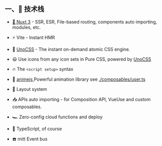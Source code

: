 
## 一、📒 技术栈
- [💚 Nuxt 3](https://nuxt.com/) - SSR, ESR, File-based routing, components auto importing, modules, etc.

- ⚡️ Vite - Instant HMR

- 🎨 [UnoCSS](https://github.com/antfu/unocss) - The instant on-demand atomic CSS engine.

- 😃 Use icons from any icon sets in Pure CSS, powered by [UnoCSS](https://github.com/antfu/unocss)

- 🔥 The `<script setup>` syntax

- 🍍 [animejs](https://animejs.com/),Powerful animation library see [./composables/user.ts](./composables/useAnime.ts)

- 📑 Layout system

- 📥 APIs auto importing - for Composition API, VueUse and custom composables.

- 🏎 Zero-config cloud functions and deploy

- 🦾 TypeScript, of course
- ☎️ mitt Event bus
